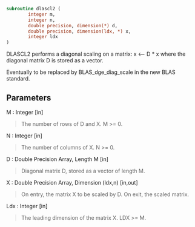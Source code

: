 ```fortran
subroutine dlascl2 (
		integer m,
		integer n,
		double precision, dimension(*) d,
		double precision, dimension(ldx, *) x,
		integer ldx
)
```

 DLASCL2 performs a diagonal scaling on a matrix:
   x <-- D * x
 where the diagonal matrix D is stored as a vector.

 Eventually to be replaced by BLAS_dge_diag_scale in the new BLAS
 standard.

## Parameters
M : Integer [in]
> The number of rows of D and X. M >= 0.

N : Integer [in]
> The number of columns of X. N >= 0.

D : Double Precision Array, Length M [in]
> Diagonal matrix D, stored as a vector of length M.

X : Double Precision Array, Dimension (ldx,n) [in,out]
> On entry, the matrix X to be scaled by D.
> On exit, the scaled matrix.

Ldx : Integer [in]
> The leading dimension of the matrix X. LDX >= M.

